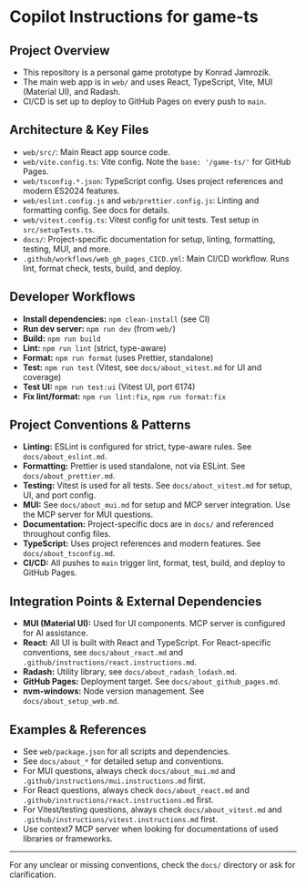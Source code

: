 # Copilot Instructions for game-ts

## Project Overview

- This repository is a personal game prototype by Konrad Jamrozik.
- The main web app is in `web/` and uses React, TypeScript, Vite, MUI (Material UI), and Radash.
- CI/CD is set up to deploy to GitHub Pages on every push to `main`.

## Architecture & Key Files

- `web/src/`: Main React app source code.
- `web/vite.config.ts`: Vite config. Note the `base: '/game-ts/'` for GitHub Pages.
- `web/tsconfig.*.json`: TypeScript config. Uses project references and modern ES2024 features.
- `web/eslint.config.js` and `web/prettier.config.js`: Linting and formatting config. See docs for details.
- `web/vitest.config.ts`: Vitest config for unit tests. Test setup in `src/setupTests.ts`.
- `docs/`: Project-specific documentation for setup, linting, formatting, testing, MUI, and more.
- `.github/workflows/web_gh_pages_CICD.yml`: Main CI/CD workflow. Runs lint, format check, tests, build, and deploy.

## Developer Workflows

- **Install dependencies:** `npm clean-install` (see CI)
- **Run dev server:** `npm run dev` (from `web/`)
- **Build:** `npm run build`
- **Lint:** `npm run lint` (strict, type-aware)
- **Format:** `npm run format` (uses Prettier, standalone)
- **Test:** `npm run test` (Vitest, see `docs/about_vitest.md` for UI and coverage)
- **Test UI:** `npm run test:ui` (Vitest UI, port 6174)
- **Fix lint/format:** `npm run lint:fix`, `npm run format:fix`

## Project Conventions & Patterns

- **Linting:** ESLint is configured for strict, type-aware rules. See `docs/about_eslint.md`.
- **Formatting:** Prettier is used standalone, not via ESLint. See `docs/about_prettier.md`.
- **Testing:** Vitest is used for all tests. See `docs/about_vitest.md` for setup, UI, and port config.
- **MUI:** See `docs/about_mui.md` for setup and MCP server integration. Use the MCP server for MUI questions.
- **Documentation:** Project-specific docs are in `docs/` and referenced throughout config files.
- **TypeScript:** Uses project references and modern features. See `docs/about_tsconfig.md`.
- **CI/CD:** All pushes to `main` trigger lint, format, test, build, and deploy to GitHub Pages.

## Integration Points & External Dependencies

- **MUI (Material UI):** Used for UI components. MCP server is configured for AI assistance.
- **React:** All UI is built with React and TypeScript. For React-specific conventions, see `docs/about_react.md` and `.github/instructions/react.instructions.md`.
- **Radash:** Utility library, see `docs/about_radash_lodash.md`.
- **GitHub Pages:** Deployment target. See `docs/about_github_pages.md`.
- **nvm-windows:** Node version management. See `docs/about_setup_web.md`.

## Examples & References

- See `web/package.json` for all scripts and dependencies.
- See `docs/about_*` for detailed setup and conventions.
- For MUI questions, always check `docs/about_mui.md` and `.github/instructions/mui.instructions.md` first.
- For React questions, always check `docs/about_react.md` and `.github/instructions/react.instructions.md` first.
- For Vitest/testing questions, always check `docs/about_vitest.md` and `.github/instructions/vitest.instructions.md` first.
- Use context7 MCP server when looking for documentations of used libraries or frameworks.

---
For any unclear or missing conventions, check the `docs/` directory or ask for clarification.
